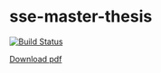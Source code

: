 # sse-master-thesis

[![Build Status](http://moritz-diskstation.ddns.net:4445/job/sse-master-thesis/job/master/badge/icon)](http://moritz-diskstation.ddns.net:4445/job/sse-master-thesis/job/master/)

<a href="http://moritz-diskstation.ddns.net:4445/job/sse-master-thesis/job/master/lastSuccessfulBuild/artifact/master-thesis.pdf" download="master-thesis.pdf">Download pdf</a>

